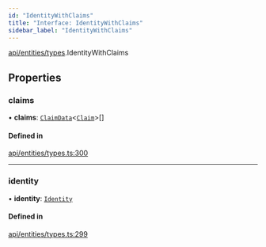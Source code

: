 ```yaml
---
id: "IdentityWithClaims"
title: "Interface: IdentityWithClaims"
sidebar_label: "IdentityWithClaims"
---
```


[api/entities/types](../../../../../modules/API/Entities/Types/Types.md).IdentityWithClaims

## Properties

### claims

• **claims**: [`ClaimData`](../ClaimData/ClaimData.md)\<[`Claim`](../../../../../modules/API/Entities/Types/Types.md#claim)\>[]

#### Defined in

[api/entities/types.ts:300](https://github.com/PolymeshAssociation/polymesh-sdk/blob/c8da9dfce/src/api/entities/types.ts#L300)

___

### identity

• **identity**: [`Identity`](../../../../../classes/API/Entities/Identity/Identity.md)

#### Defined in

[api/entities/types.ts:299](https://github.com/PolymeshAssociation/polymesh-sdk/blob/c8da9dfce/src/api/entities/types.ts#L299)
